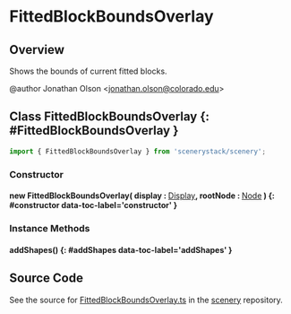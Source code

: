 # FittedBlockBoundsOverlay

## Overview

Shows the bounds of current fitted blocks.

@author Jonathan Olson &lt;jonathan.olson@colorado.edu&gt;

## Class FittedBlockBoundsOverlay {: #FittedBlockBoundsOverlay }


```js
import { FittedBlockBoundsOverlay } from 'scenerystack/scenery';
```
### Constructor

#### new FittedBlockBoundsOverlay( display : <span style="font-weight: 400;">[Display](../scenery/Display.md)</span>, rootNode : <span style="font-weight: 400;">[Node](../scenery/Node.md)</span> ) {: #constructor data-toc-label='constructor' }

### Instance Methods

#### addShapes() {: #addShapes data-toc-label='addShapes' }



## Source Code

See the source for [FittedBlockBoundsOverlay.ts](https://github.com/phetsims/scenery/blob/main/js/overlays/FittedBlockBoundsOverlay.ts) in the [scenery](https://github.com/phetsims/scenery) repository.
